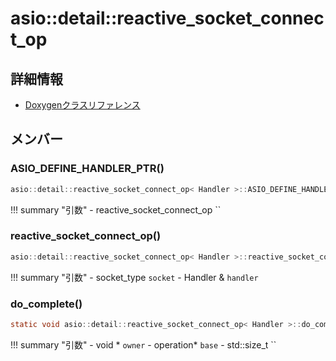 # asio::detail::reactive_socket_connect_op



## 詳細情報

- [Doxygenクラスリファレンス](https://lang-ship.com/reference/ESP32/latest/classasio_1_1detail_1_1reactive__socket__connect__op.html)

## メンバー

### ASIO_DEFINE_HANDLER_PTR()



```c
asio::detail::reactive_socket_connect_op< Handler >::ASIO_DEFINE_HANDLER_PTR(reactive_socket_connect_op)
```

!!! summary "引数"
	- reactive_socket_connect_op `` 



### reactive_socket_connect_op()



```c
asio::detail::reactive_socket_connect_op< Handler >::reactive_socket_connect_op(socket_type socket, Handler &handler)
```

!!! summary "引数"
	- socket_type `socket` 
	- Handler & `handler` 



### do_complete()



```c
static void asio::detail::reactive_socket_connect_op< Handler >::do_complete(void *owner, operation *base, const asio::error_code &, std::size_t)
```

!!! summary "引数"
	- void * `owner` 
	- operation* `base` 
	- std::size_t `` 



